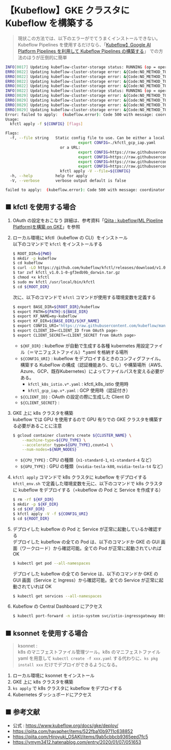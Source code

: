 # <In-progress>【Kubeflow】GKE クラスタに Kubeflow を構築する

> 現状この方法では、以下のエラーがでてうまくインストールできない。
> Kubeflow Pipelines を使用するだけなら、「[Kubeflow】Google AI Platform Pipelines を利用して Kubeflow Pipelines の構築する](https://github.com/Yagami360/MachineLearning_Tips/tree/master/ml_ops/3)」 での方法のほうが圧倒的に簡単

```sh
INFO[0017] Updating kubeflow-cluster-storage status: RUNNING (op = operation-1611310888974-5b97a8d28f85d-07c2a090-5869c891)  filename="gcp/gcp.go:390"
ERRO[0022] Updating kubeflow-cluster-storage error: &{Code:NO_METHOD_TO_UPDATE_FIELD Location: Message:No method found to update field 'zone' on resource 'kubeflow-cluster-storage-metadata-store' of type 'compute.v1.disk'. The resource may need to be recreated with the new field. ForceSendFields:[] NullFields:[]}  filename="gcp/gcp.go:386"
ERRO[0022] Updating kubeflow-cluster-storage error: &{Code:NO_METHOD_TO_UPDATE_FIELD Location: Message:No method found to update field 'https' on resource 'kubeflow-cluster-storage-metadata-store' of type 'compute.v1.disk'. The resource may need to be recreated with the new field. ForceSendFields:[] NullFields:[]}  filename="gcp/gcp.go:386"
ERRO[0022] Updating kubeflow-cluster-storage error: &{Code:NO_METHOD_TO_UPDATE_FIELD Location: Message:No method found to update field 'zone' on resource 'kubeflow-cluster-storage-artifact-store' of type 'compute.v1.disk'. The resource may need to be recreated with the new field. ForceSendFields:[] NullFields:[]}  filename="gcp/gcp.go:386"
ERRO[0022] Updating kubeflow-cluster-storage error: &{Code:NO_METHOD_TO_UPDATE_FIELD Location: Message:No method found to update field 'https' on resource 'kubeflow-cluster-storage-artifact-store' of type 'compute.v1.disk'. The resource may need to be recreated with the new field. ForceSendFields:[] NullFields:[]}  filename="gcp/gcp.go:386"
INFO[0022] Updating kubeflow-cluster-storage status: RUNNING (op = operation-1611310888974-5b97a8d28f85d-07c2a090-5869c891)  filename="gcp/gcp.go:390"
ERRO[0029] Updating kubeflow-cluster-storage error: &{Code:NO_METHOD_TO_UPDATE_FIELD Location: Message:No method found to update field 'zone' on resource 'kubeflow-cluster-storage-metadata-store' of type 'compute.v1.disk'. The resource may need to be recreated with the new field. ForceSendFields:[] NullFields:[]}  filename="gcp/gcp.go:386"
ERRO[0029] Updating kubeflow-cluster-storage error: &{Code:NO_METHOD_TO_UPDATE_FIELD Location: Message:No method found to update field 'https' on resource 'kubeflow-cluster-storage-metadata-store' of type 'compute.v1.disk'. The resource may need to be recreated with the new field. ForceSendFields:[] NullFields:[]}  filename="gcp/gcp.go:386"
ERRO[0029] Updating kubeflow-cluster-storage error: &{Code:NO_METHOD_TO_UPDATE_FIELD Location: Message:No method found to update field 'zone' on resource 'kubeflow-cluster-storage-artifact-store' of type 'compute.v1.disk'. The resource may need to be recreated with the new field. ForceSendFields:[] NullFields:[]}  filename="gcp/gcp.go:386"
ERRO[0029] Updating kubeflow-cluster-storage error: &{Code:NO_METHOD_TO_UPDATE_FIELD Location: Message:No method found to update field 'https' on resource 'kubeflow-cluster-storage-artifact-store' of type 'compute.v1.disk'. The resource may need to be recreated with the new field. ForceSendFields:[] NullFields:[]}  filename="gcp/gcp.go:386"
Error: failed to apply:  (kubeflow.error): Code 500 with message: coordinator Apply failed for gcp:  (kubeflow.error): Code 400 with message: gcp apply could not update deployment manager Error could not update deployment manager entries; Updating kubeflow-cluster-storage error(400): BAD REQUEST
Usage:
  kfctl apply -f ${CONFIG} [flags]

Flags:
  -f, --file string   Static config file to use. Can be either a local path:
                                export CONFIG=./kfctl_gcp_iap.yaml
                        or a URL:
                                export CONFIG=https://raw.githubusercontent.com/kubeflow/manifests/v1.0-branch/kfdef/kfctl_gcp_iap.v1.0.0.yaml
                                export CONFIG=https://raw.githubusercontent.com/kubeflow/manifests/v1.0-branch/kfdef/kfctl_istio_dex.v1.0.0.yaml
                                export CONFIG=https://raw.githubusercontent.com/kubeflow/manifests/v1.0-branch/kfdef/kfctl_aws.v1.0.0.yaml
                                export CONFIG=https://raw.githubusercontent.com/kubeflow/manifests/v1.0-branch/kfdef/kfctl_k8s_istio.v1.0.0.yaml
                        kfctl apply -V --file=${CONFIG}
  -h, --help          help for apply
  -V, --verbose       verbose output default is false

failed to apply:  (kubeflow.error): Code 500 with message: coordinator Apply failed for gcp:  (kubeflow.error): Code 400 with message: gcp apply could not update deployment manager Error could not update deployment manager entries; Updating kubeflow-cluster-storage error(400): BAD REQUEST
```

## ■ kfctl を使用する場合

1. OAuth の設定をおこなう
    詳細は、参考資料「[Qiita : kubeflow(ML Pipeline Platform)を構築 on GKE](https://qiita.com/hayapher/items/522fba10b9711c638852#step3--oauth%E3%81%AE%E8%A8%AD%E5%AE%9A%E3%82%92%E3%81%8A%E3%81%93%E3%81%AA%E3%81%86)」を参照

1. ローカル環境に kfctl（kubeflow の CLI）をインストール<br>
    以下のコマンドで `kfctl` をインストールする
    ```sh
    $ ROOT_DIR=${PWD}
    $ mkdir -p kubeflow
    $ cd kubeflow
    $ curl -LO https://github.com/kubeflow/kfctl/releases/download/v1.0.1/kfctl_v1.0.1-0-gf3edb9b_darwin.tar.gz
    $ tar zxf kfctl_v1.0.1-0-gf3edb9b_darwin.tar.gz
    $ chmod +x kfctl
    $ sudo mv kfctl /usr/local/bin/kfctl
    $ cd ${ROOT_DIR}
    ```

    次に、以下のコマンドで `kfctl` コマンドが使用する環境変数を定義する
    ```sh
    $ export BASE_DIR=${ROOT_DIR}/kubeflow
    $ export PATH=${PATH}:${BASE_DIR}
    $ export KF_NAME=my-kubeflow
    $ export KF_DIR=${BASE_DIR}/${KF_NAME}
    $ export CONFIG_URI="https://raw.githubusercontent.com/kubeflow/manifests/v1.0-branch/kfdef/kfctl_gcp_iap.v1.0.1.yaml"
    $ export CLIENT_ID=<CLIENT_ID from OAuth page>
    $ export CLIENT_SECRET=<CLIENT_SECRET from OAuth page>
    ```
    - `${KF_DIR}` : kubeflow が自動で生成する各種 kubernetes 用設定ファイル（＝マニフェストファイル）*.yaml を格納する場所
    - `${CONFIG_URI}` : kubeflow をデプロイするときのコンフィグファイル。構築する KubeFlow の構成（認証機能あり、なし）や構築場所（AWS、Azure、GCP、既存Kubernetes）によってファイルパスを変える必要がある。
        - `kfctl_k8s_istio.v*.yaml` : kfctl_k8s_istio 使用時
        - `kfctl_gcp_iap.v*.yaml` : GCP 使用時（認証付き）
    - `${CLIENT_ID}` : OAuth の設定の際に生成した Client ID
    - `${CLIENT_SECRET}` : 

1. GKE 上に k8s クラスタを構築<br>
    kubeflow では GPU を使用するので GPU 有りでの GKE クラスタを構築する必要があることに注意
    ```sh
    $ gcloud container clusters create ${CLUSTER_NAME} \
        --machine-type=${CPU_TYPE} \
        --accelerator type=${GPU_TYPE},count=1 \
        --num-nodes=${NUM_NODES}
    ```
    - `${CPU_TYPE}` : CPU の種類（`n1-standard-1`, `n1-standard-4` など）
    - `${GPU_TYPE}` : GPU の種類（`nvidia-tesla-k80`, `nvidia-tesla-t4` など）

1. `kfctl apply` コマンドで k8s クラスタに kubeflow をデプロイする<br>
    `kfctl_env.sh` で定義した環境変数を元に、以下のコマンドで k8s クラスタに kubeflow をデプロイする（=kubeflow の Pod と Service を作成する）
    ```sh
    $ rm -rf ${KF_DIR}
    $ mkdir -p ${KF_DIR}
    $ cd ${KF_DIR}
    $ kfctl apply -V -f ${CONFIG_URI}
    $ cd ${ROOT_DIR}
    ```

1. デプロイした kubeflow の Pod と Service が正常に起動しているか確認する<br>
    デプロイした kubeflow の全ての Pod は、以下のコマンドか GKE の GUI 画面（ワークロード）から確認可能。全ての Pod が正常に起動されていれば OK
    ```sh
    $ kubectl get pod --all-namespaces
    ```

    デプロイした kubeflow の全ての Service は、以下のコマンドか GKE の GUI 画面（Service と Ingress）から確認可能。全ての Service が正常に起動されていれば OK
    ```sh
    $ kubectl get services --all-namespaces
    ```

1. Kubeflow の Central Dashboard にアクセス<br>
    ```sh
    $ kubectl port-forward -n istio-system svc/istio-ingressgateway 80:80 --address 0.0.0.0
    ```

## ■ ksonnet を使用する場合
> ksonnet : <br>
> k8s のマニフェストファイル管理ツール。k8s のマニフェストファイル yaml を用意して `kubectl create -f xxx.yaml` する代わりに、`ks pkg install xxx` だけでデプロイができるようになる。

1. ローカル環境に ksonnet をインストール
1. GKE 上に k8s クラスタを構築
1. `ks apply` で k8s クラスタに kubeflow をデプロイする
1. Kubernetes ダッシュボードにアクセス

## ■ 参考文献
- 公式 : https://www.kubeflow.org/docs/gke/deploy/
- https://qiita.com/hayapher/items/522fba10b9711c638852
- https://qiita.com/Hiroyuki_OSAKI/items/9ab5cbbcb9365eed7fc5
- https://ymym3412.hatenablog.com/entry/2020/01/07/051653

